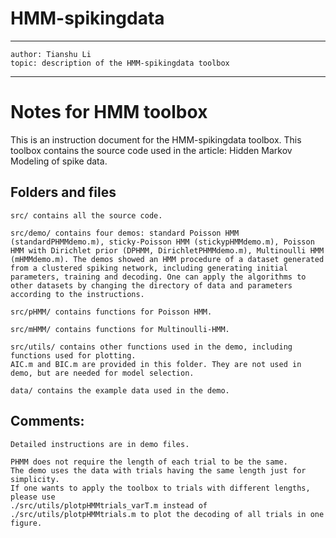 # HMM-spikingdata
---
    author: Tianshu Li
    topic: description of the HMM-spikingdata toolbox
---

# Notes for HMM toolbox

This is an instruction document for the HMM-spikingdata toolbox. This toolbox contains the source code used in the article: Hidden Markov Modeling of spike data.


## Folders and files

    src/ contains all the source code.

    src/demo/ contains four demos: standard Poisson HMM (standardPHMMdemo.m), sticky-Poisson HMM (stickypHMMdemo.m), Poisson HMM with Dirichlet prior (DPHMM, DirichletPHMMdemo.m), Multinoulli HMM (mHMMdemo.m). The demos showed an HMM procedure of a dataset generated from a clustered spiking network, including generating initial parameters, training and decoding. One can apply the algorithms to other datasets by changing the directory of data and parameters according to the instructions.
    
    src/pHMM/ contains functions for Poisson HMM.
    
    src/mHMM/ contains functions for Multinoulli-HMM.
    
    src/utils/ contains other functions used in the demo, including functions used for plotting. 
    AIC.m and BIC.m are provided in this folder. They are not used in demo, but are needed for model selection.

    data/ contains the example data used in the demo.
    

## Comments:
    
    Detailed instructions are in demo files.
    
    PHMM does not require the length of each trial to be the same. 
    The demo uses the data with trials having the same length just for simplicity. 
    If one wants to apply the toolbox to trials with different lengths, please use 
    ./src/utils/plotpHMMtrials_varT.m instead of ./src/utils/plotpHMMtrials.m to plot the decoding of all trials in one figure.
